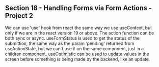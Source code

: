 ## Section 18 - Handling Forms via Form Actions - Project 2

We can use 'use' hook from react the same way we use useContext, but only if we are in the react version 19 or above.
The action function can be both sync or async.
useFormStatus is used to get the status of the submittion, the same way as the param 'pending' returned from useActionState, but we can't use it on the same component, just in a children component.
useOptimistic can be used to update values in the screen before something is being made by the backend, like an update.
